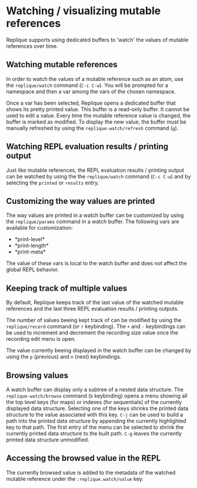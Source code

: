 # Watching / visualizing mutable references

Replique supports using dedicated buffers to 'watch' the values of mutable references over time.

## Watching mutable references

In order to watch the values of a mutable reference such as an atom, use the `replique/watch` command (`C-c C-w`).
You will be prompted for a namespace and then a var among the vars of the chosen namespace. 

Once a var has been selected, Replique opens a dedicated buffer that shows its pretty printed value.
This buffer is a read-only buffer. It cannot be used to edit a value.
Every time the mutable reference value is changed, the buffer is marked as modified.
To display the new value, the buffer must be manually refreshed by using the `replique-watch/refresh` command (`g`).

## Watching REPL evaluation results / printing output

Just like mutable references, the REPL evaluation results / printing output can be watched by using the the `replique/watch` command (`C-c C-w`) and by selecting the `printed` or `results` entry.

## Customizing the way values are printed

The way values are printed in a watch buffer can be customized by using the `replique/params` command in a watch buffer.
The following vars are available for customization:

- \*print-level\*
- \*print-length\*
- \*print-meta\*

The value of these vars is local to the watch buffer and does not affect the global REPL behavior.

## Keeping track of multiple values

By default, Replique keeps track of the last value of the watched mutable references and the last three REPL evaluation results / printing outputs.

The number of values beeing kept track of can be modified by using the `replique/record` command (or `r` keybinding).
The `+` and `-` keybindings can be used to increment and decrement the recording size value once the recording edit menu is open.

The value currently beeing displayed in the watch buffer can be changed by using the `p` (previous) and `n` (next) keybindings.

## Browsing values

A watch buffer can display only a subtree of a nested data structure.
The `replique-watch/browse` command (`b` keybinding) opens a menu showing all the top level keys (for maps) or indexes (for sequentials) of the currently displayed data structure.
Selecting one of the keys shrinks the printed data structure to the value associated with this key.
`C-j` can be used to build a path into the printed data structure by appending the currently highlighted key to that path.
The first entry of the menu can be selected to shrink the currently printed data structure to the built path.
`C-g` leaves the currently printed data structure unmodified.

## Accessing the browsed value in the REPL

The currently browsed value is added to the metadata of the watched mutable reference under the `:replique.watch/value` key.